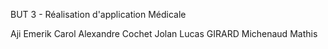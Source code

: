 BUT 3 - Réalisation d'application Médicale

Aji Emerik
Carol Alexandre
Cochet Jolan
Lucas GIRARD
Michenaud Mathis

